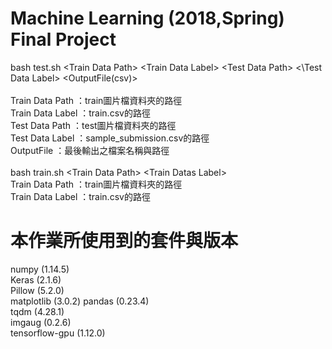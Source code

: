 # Machine Learning (2018,Spring) Final Project 
bash test.sh \<Train Data Path\> \<Train Data Label\> \<Test Data Path\> \<\Test Data Label\> \<OutputFile(csv)\><br /><br />
Train Data Path     ：train圖片檔資料夾的路徑<br />
Train Data Label    ：train.csv的路徑<br />
Test Data Path      ：test圖片檔資料夾的路徑<br />
Test Data Label     ：sample_submission.csv的路徑<br />
OutputFile          ：最後輸出之檔案名稱與路徑<br />
<br />
bash train.sh \<Train Data Path\> \<Train Datas Label\><br/>
Train Data Path     ：train圖片檔資料夾的路徑<br />
Train Data Label    ：train.csv的路徑<br />


# 本作業所使用到的套件與版本
numpy (1.14.5)<br />
Keras (2.1.6)<br />
Pillow (5.2.0)<br />
matplotlib (3.0.2)
pandas (0.23.4)<br />
tqdm (4.28.1)<br />
imgaug (0.2.6)<br />
tensorflow-gpu (1.12.0)
